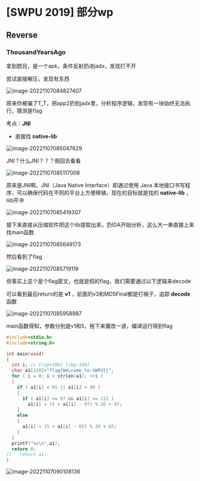 # [SWPU 2019] 部分wp

## Reverse

### ThousandYearsAgo

拿到题目，是一个apk，条件反射扔进jadx，发现打不开

尝试直接解压，发现有东西

![image-20221107084827407](https://nssctf.wdf.ink/img/yxy/image-20221107084827407.png)

原来你被骗了T_T，把app2扔到jadx里，分析程序逻辑，发现有一块始终无法执行，猜测是flag

考点：**JNI**

- 直接找 **native-lib**

![image-20221107085047629](https://nssctf.wdf.ink/img/yxy/image-20221107085047629.png)

JNI？什么JNI？？？倒回去看看

![image-20221107085117008](https://nssctf.wdf.ink/img/yxy/image-20221107085117008.png)

原来是JNI啊，JNI（Java Native Interface）即通过使用 Java 本地接口书写程序，可以确保代码在不同的平台上方便移植，现在的目标就是找的 **native-lib** ，liib开冲

![image-20221107085419307](https://nssctf.wdf.ink/img/yxy/image-20221107085419307.png)

接下来直接从压缩软件把这个lib提取出来，扔IDA开始分析，这么大一串直接上来找main函数

![image-20221107085649173](https://nssctf.wdf.ink/img/yxy/image-20221107085649173.png)

然后看到了flag

![image-20221107085719119](https://nssctf.wdf.ink/img/yxy/image-20221107085719119.png)

但事实上这个是个flag密文，也就是假的flag，我们需要通过以下逻辑来decode

可以看到最后return的是 **v1** ，前面的v3和MD5Final都是打幌子，追踪 **decode** 函数

![image-20221107085958987](https://nssctf.wdf.ink/img/yxy/image-20221107085958987.png)

main函数得知，参数分别是v1和5，拖下来魔改一波，编译运行得到flag

```c
#include<stdio.h>
#include<string.h>

int main(void)
{
  int i; // [rsp+10h] [rbp-10h]
  char a1[128]="flag{WeLcome_to-SWPU}}";
  for ( i = 0; i < strlen(a1); ++i )
  {
    if ( a1[i] < 65 || a1[i] > 90 )
    {
      if ( a1[i] >= 97 && a1[i] <= 122 )
        a1[i] = (5 + a1[i] - 97) % 26 + 97;
    }
    else
    {
      a1[i] = (5 + a1[i] - 65) % 26 + 65;
    }
  }
  printf("%s\n",a1);
  return 0;
//   return a1;
}
```

![image-20221107090108136](https://nssctf.wdf.ink/img/yxy/image-20221107090108136.png)